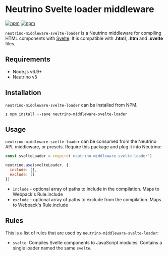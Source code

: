 # Neutrino Svelte loader middleware

[![npm](https://img.shields.io/npm/v/neutrino-middleware-svelte-loader.svg)](https://www.npmjs.com/package/neutrino-middleware-svelte-loader)
[![npm](https://img.shields.io/npm/dt/neutrino-middleware-svelte-loader.svg)](https://www.npmjs.com/package/neutrino-middleware-svelte-loader)

`neutrino-middleware-svelte-loader` is a Neutrino middleware for compiling HTML components with [Svelte](https://svelte.technology). It is compatible with **.html**, **.htm** and **.svelte** files.

## Requirements

* Node.js v6.9+
* Neutrino v5

## Installation

`neutrino-middleware-svelte-loader` can be installed from NPM.

```
❯ npm install --save neutrino-middleware-svelte-loader
```

## Usage

`neutrino-middleware-svelte-loader` can be consumed from the Neutrino API, middleware, or presets. Require this package and plug it into Neutrino:

```js
const svelteLoader = require('neutrino-middleware-svelte-loader')

neutrino.use(svelteLoader, {
  include: [],
  exclude: []
})
```

* `include` - optional array of paths to include in the compilation. Maps to Webpack's Rule.include
* `exclude` - optional array of paths to exclude from the compilation. Maps to Webpack's Rule.include

## Rules

This is a list of rules that are used by `neutrino-middleware-svelte-loader`:

* `svelte`: Compiles Svelte components to JavaScript modules. Contains a single loader named the same `svelte`.


